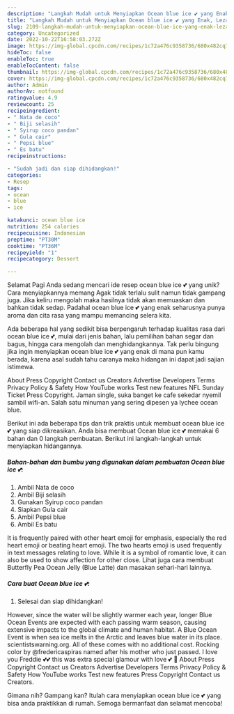 ```yaml
---
description: "Langkah Mudah untuk Menyiapkan Ocean blue ice 💕 yang Enak, Lezat"
title: "Langkah Mudah untuk Menyiapkan Ocean blue ice 💕 yang Enak, Lezat"
slug: 2109-langkah-mudah-untuk-menyiapkan-ocean-blue-ice-yang-enak-lezat
category: Uncategorized
date: 2022-10-22T16:58:03.272Z
image: https://img-global.cpcdn.com/recipes/1c72a476c9358736/680x482cq70/ocean-blue-ice-foto-resep-utama.jpg
hideToc: false
enableToc: true
enableTocContent: false
thumbnail: https://img-global.cpcdn.com/recipes/1c72a476c9358736/680x482cq70/ocean-blue-ice-foto-resep-utama.jpg
cover: https://img-global.cpcdn.com/recipes/1c72a476c9358736/680x482cq70/ocean-blue-ice-foto-resep-utama.jpg
author: Admin
authorAv: notfound
ratingvalue: 4.9
reviewcount: 25
recipeingredient:
- " Nata de coco"
- " Biji selasih"
- " Syirup coco pandan"
- " Gula cair"
- " Pepsi blue"
- " Es batu"
recipeinstructions:

- "Sudah jadi dan siap dihidangkan!"
categories:
- Resep
tags:
- ocean
- blue
- ice

katakunci: ocean blue ice 
nutrition: 254 calories
recipecuisine: Indonesian
preptime: "PT30M"
cooktime: "PT36M"
recipeyield: "1"
recipecategory: Dessert

---
```



Selamat Pagi Anda sedang mencari ide resep ocean blue ice 💕 yang unik? Cara menyiapkannya memang Agak tidak terlalu sulit namun tidak gampang juga. Jika keliru mengolah maka hasilnya tidak akan memuaskan dan bahkan tidak sedap. Padahal ocean blue ice 💕 yang enak seharusnya punya aroma dan cita rasa yang mampu memancing selera kita.


Ada beberapa hal yang sedikit bisa berpengaruh terhadap kualitas rasa dari ocean blue ice 💕, mulai dari jenis bahan, lalu pemilihan bahan segar dan bagus, hingga cara mengolah dan menghidangkannya. Tak perlu bingung jika ingin menyiapkan ocean blue ice 💕 yang enak di mana pun kamu berada, karena asal sudah tahu caranya maka hidangan ini dapat jadi sajian istimewa.

About Press Copyright Contact us Creators Advertise Developers Terms Privacy Policy &amp; Safety How YouTube works Test new features NFL Sunday Ticket Press Copyright. Jaman single, suka banget ke cafe sekedar nyemil sambil wifi-an. Salah satu minuman yang sering dipesen ya lychee ocean blue.


Berikut ini ada beberapa tips dan trik praktis untuk membuat ocean blue ice 💕 yang siap dikreasikan. Anda bisa membuat Ocean blue ice 💕 memakai 6 bahan dan 0 langkah pembuatan. Berikut ini langkah-langkah untuk menyiapkan hidangannya.

<!--inarticleads1-->

##### Bahan-bahan dan bumbu yang digunakan dalam pembuatan Ocean blue ice 💕:

1. Ambil  Nata de coco
1. Ambil  Biji selasih
1. Gunakan  Syirup coco pandan
1. Siapkan  Gula cair
1. Ambil  Pepsi blue
1. Ambil  Es batu


It is frequently paired with other heart emoji for emphasis, especially the red heart emoji or beating heart emoji. The two hearts emoji is used frequently in text messages relating to love. While it is a symbol of romantic love, it can also be used to show affection for other close. Lihat juga cara membuat Butterfly Pea Ocean Jelly (Blue Latte) dan masakan sehari-hari lainnya. 

<!--inarticleads2-->

##### Cara buat Ocean blue ice 💕:


1. Selesai dan siap dihidangkan!

However, since the water will be slightly warmer each year, longer Blue Ocean Events are expected with each passing warm season, causing extensive impacts to the global climate and human habitat. A Blue Ocean Event is when sea ice melts in the Arctic and leaves blue water in its place. scientistswarning.org. All of these comes with no additional cost. Rocking color by @fredericaspiras named after his mother who just passed. I love you Freddie 💕💕 this was extra special glamour with love 💕 🌊 About Press Copyright Contact us Creators Advertise Developers Terms Privacy Policy &amp; Safety How YouTube works Test new features Press Copyright Contact us Creators. 

Gimana nih? Gampang kan? Itulah cara menyiapkan ocean blue ice 💕 yang bisa anda praktikkan di rumah. Semoga bermanfaat dan selamat mencoba!
